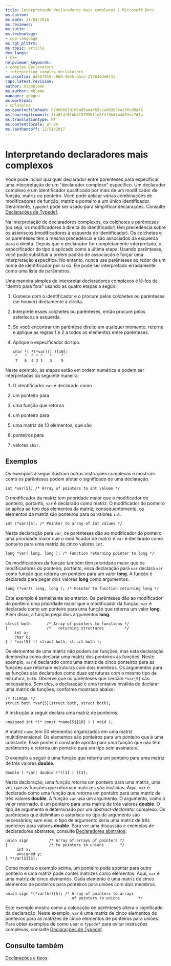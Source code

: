 ```yaml
---
title: Interpretando declaradores mais complexos | Microsoft Docs
ms.custom: 
ms.date: 11/04/2016
ms.reviewer: 
ms.suite: 
ms.technology:
- cpp-language
ms.tgt_pltfrm: 
ms.topic: article
dev_langs:
- C++
helpviewer_keywords:
- complex declarators
- interpreting complex declarators
ms.assetid: dd5b7019-c86d-4645-a5cc-21f834de6f4a
caps.latest.revision: 
author: mikeblome
ms.author: mblome
manager: ghogen
ms.workload:
- cplusplus
ms.openlocfilehash: 67d66667d169a95ae4d62ccadd2b56a136cd0a76
ms.sourcegitcommit: 8fa8fdf0fbb4f57950f1e8f4f9b81b4d39ec7d7a
ms.translationtype: HT
ms.contentlocale: pt-BR
ms.lasthandoff: 12/21/2017
---
```

# <a name="interpreting-more-complex-declarators"></a>Interpretando declaradores mais complexos
Você pode incluir qualquer declarador entre parênteses para especificar uma interpretação de um "declarador complexo" específico. Um declarador complexo é um identificador qualificado por mais de um modificador de função, matriz ou ponteiro. Você pode aplicar várias combinações de modificadores de função, matriz e ponteiro a um único identificador. Geralmente, `typedef` pode ser usado para simplificar declarações. Consulte [Declarações de Typedef](../c-language/typedef-declarations.md).  
  
 Na interpretação de declaradores complexos, os colchetes e parênteses (ou seja, os modificadores à direita do identificador) têm precedência sobre os asteriscos (modificadores à esquerda do identificador). Os colchetes e os parênteses têm a mesma precedência e são associados da esquerda para a direita. Depois que o declarador for completamente interpretado, o especificador do tipo é aplicado como a última etapa. Usando parênteses, você pode substituir a ordem padrão de associação e forçar uma interpretação específica. No entanto, nunca use parênteses ao redor de um nome de identificador por si só. Ele pode ser interpretado erradamente como uma lista de parâmetros.  
  
 Uma maneira simples de interpretar declaradores complexos é lê-los de "dentro para fora" usando as quatro etapas a seguir:  
  
1.  Comece com o identificador e o procure pelos colchetes ou parênteses (se houver) diretamente à direita.  
  
2.  Interprete esses colchetes ou parênteses, então procure pelos asteriscos à esquerda.  
  
3.  Se você encontrar um parêntese direito em qualquer momento, retorne e aplique as regras 1 e 2 a todos os elementos entre parênteses.  
  
4.  Aplique o especificador do tipo.  
  
    ```  
    char *( *(*var)() )[10];  
     ^   ^  ^ ^ ^   ^    ^  
     7   6  4 2 1   3    5  
    ```  
  
 Neste exemplo, as etapas estão em ordem numérica e podem ser interpretadas da seguinte maneira:  
  
1.  O identificador `var` é declarado como  
  
2.  um ponteiro para  
  
3.  uma função que retorna  
  
4.  um ponteiro para  
  
5.  uma matriz de 10 elementos, que são  
  
6.  ponteiros para  
  
7.  valores `char`.  
  
## <a name="examples"></a>Exemplos  
 Os exemplos a seguir ilustram outras instruções complexas e mostram como os parênteses podem afetar o significado de uma declaração.  
  
```  
int *var[5]; /* Array of pointers to int values */  
```  
  
 O modificador da matriz tem prioridade maior que o modificador do ponteiro, portanto, `var` é declarado como matriz. O modificador do ponteiro se aplica ao tipo dos elementos da matriz; consequentemente, os elementos da matriz são ponteiros para os valores `int`.  
  
```  
int (*var)[5]; /* Pointer to array of int values */  
```  
  
 Nesta declaração para `var`, os parênteses dão ao modificador do ponteiro uma prioridade maior que o modificador de matriz e `var` é declarado como ponteiro para uma matriz de cinco valores `int`.  
  
```  
long *var( long, long ); /* Function returning pointer to long */  
```  
  
 Os modificadores da função também têm prioridade maior que os modificadores do ponteiro; portanto, essa declaração para `var` declara `var` como função que retorna um ponteiro para um valor **long**. A função é declarada para pegar dois valores **long** como argumentos.  
  
```  
long (*var)( long, long ); /* Pointer to function returning long */  
```  
  
 Este exemplo é semelhante ao anterior. Os parênteses dão ao modificador do ponteiro uma prioridade maior que o modificador da função; `var` é declarado como um ponteiro para uma função que retorna um valor **long**. Além disso, a função pega dois argumentos **long**.  
  
```  
struct both       /* Array of pointers to functions */  
{                 /*   returning structures         */  
    int a;  
    char b;  
} ( *var[5] )( struct both, struct both );  
```  
  
 Os elementos de uma matriz não podem ser funções, mas esta declaração demonstra como declarar uma matriz dos ponteiros às funções. Neste exemplo, `var` é declarado como uma matriz de cinco ponteiros para as funções que retornam estruturas com dois membros. Os argumentos para as funções são declarados como duas estruturas com o mesmo tipo de estrutura, `both`. Observe que os parênteses que cercam `*var[5]` são necessários. Sem eles, a declaração é uma tentativa inválida de declarar uma matriz de funções, conforme mostrado abaixo:  
  
```  
/* ILLEGAL */  
struct both *var[5](struct both, struct both);  
```  
  
 A instrução a seguir declara uma matriz de ponteiros.  
  
```  
unsigned int *(* const *name[5][10] ) ( void );  
```  
  
 A matriz `name` tem 50 elementos organizados em uma matriz multidimensional. Os elementos são ponteiros para um ponteiro que é uma constante. Esse ponteiro constante aponta para uma função que não tem parâmetros e retorna um ponteiro para um tipo sem assinatura.  
  
 O exemplo a seguir é uma função que retorna um ponteiro para uma matriz de três valores **double**.  
  
```  
double ( *var( double (*)[3] ) )[3];  
```  
  
 Nesta declaração, uma função retorna um ponteiro para uma matriz, uma vez que as funções que retornam matrizes são inválidas. Aqui, `var` é declarado como uma função que retorna um ponteiro para uma matriz de três valores **double**. A função `var` usa um argumento. O argumento, como o valor retornado, é um ponteiro para uma matriz de três valores **double**. O tipo de argumento é determinado por um *abstract-declarator* complexo. Os parênteses que delimitam o asterisco no tipo de argumento são necessários; sem eles, o tipo de argumento seria uma matriz de três ponteiros para valores **double**. Para ver uma discussão e exemplos de declaradores abstratos, consulte [Declaradores abstratos](../c-language/c-abstract-declarators.md).  
  
```  
union sign         /* Array of arrays of pointers */  
{                  /* to pointers to unions       */  
     int x;  
     unsigned y;  
} **var[5][5];  
```  
  
 Como mostra o exemplo acima, um ponteiro pode apontar para outro ponteiro e uma matriz pode conter matrizes como elementos. Aqui, `var` é uma matriz de cinco elementos. Cada elemento é uma matriz de cinco elementos de ponteiros para ponteiros para uniões com dois membros.  
  
```  
union sign *(*var[5])[5]; /* Array of pointers to arrays  
                             of pointers to unions        */  
```  
  
 Este exemplo mostra como a colocação de parênteses altera o significado da declaração. Neste exemplo, `var` é uma matriz de cinco elementos de ponteiros para as matrizes de cinco elementos de ponteiros para uniões. Para obter exemplos de como usar o `typedef` para evitar instruções complexas, consulte [Declarações de Typedef](../c-language/typedef-declarations.md).  
  
## <a name="see-also"></a>Consulte também  
 [Declarações e tipos](../c-language/declarations-and-types.md)